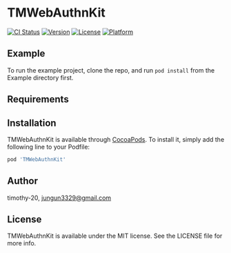 # TMWebAuthnKit

[![CI Status](https://img.shields.io/travis/timothy-20/TMWebAuthnKit.svg?style=flat)](https://travis-ci.org/timothy-20/TMWebAuthnKit)
[![Version](https://img.shields.io/cocoapods/v/TMWebAuthnKit.svg?style=flat)](https://cocoapods.org/pods/TMWebAuthnKit)
[![License](https://img.shields.io/cocoapods/l/TMWebAuthnKit.svg?style=flat)](https://cocoapods.org/pods/TMWebAuthnKit)
[![Platform](https://img.shields.io/cocoapods/p/TMWebAuthnKit.svg?style=flat)](https://cocoapods.org/pods/TMWebAuthnKit)

## Example

To run the example project, clone the repo, and run `pod install` from the Example directory first.

## Requirements

## Installation

TMWebAuthnKit is available through [CocoaPods](https://cocoapods.org). To install
it, simply add the following line to your Podfile:

```ruby
pod 'TMWebAuthnKit'
```

## Author

timothy-20, jungun3329@gmail.com

## License

TMWebAuthnKit is available under the MIT license. See the LICENSE file for more info.
